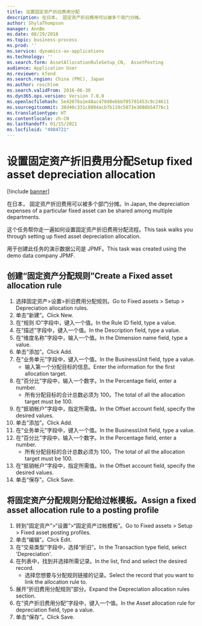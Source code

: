 ```yaml
---
title: 设置固定资产折旧费用分配
description: 在日本， 固定资产折旧费用可以被多个部门分摊。
author: ShylaThompson
manager: AnnBe
ms.date: 08/29/2018
ms.topic: business-process
ms.prod: ''
ms.service: dynamics-ax-applications
ms.technology: ''
ms.search.form: AssetAllocationRuleSetup_CN,  AssetPosting
audience: Application User
ms.reviewer: kfend
ms.search.region: China (PRC), Japan
ms.author: roschlom
ms.search.validFrom: 2016-06-30
ms.dyn365.ops.version: Version 7.0.0
ms.openlocfilehash: 5e4207ba1e48ac470d8ebbbf05701453c9c24611
ms.sourcegitcommit: 38d40c331c8894acb7b119c5073e3088b54776c1
ms.translationtype: HT
ms.contentlocale: zh-CN
ms.lasthandoff: 01/15/2021
ms.locfileid: "4984721"
---
```

# <a name="setup-fixed-asset-depreciation-allocation"></a><span data-ttu-id="544f3-103">设置固定资产折旧费用分配</span><span class="sxs-lookup"><span data-stu-id="544f3-103">Setup fixed asset depreciation allocation</span></span>

[!include [banner](../../includes/banner.md)]

<span data-ttu-id="544f3-104">在日本， 固定资产折旧费用可以被多个部门分摊。</span><span class="sxs-lookup"><span data-stu-id="544f3-104">In Japan, the depreciation expenses of a particular fixed asset can be shared among multiple departments.</span></span> 



<span data-ttu-id="544f3-105">这个任务帮你走一遍如何设置固定资产折旧费用分配流程。</span><span class="sxs-lookup"><span data-stu-id="544f3-105">This task walks you through setting up fixed asset depreciation allocation.</span></span> 



<span data-ttu-id="544f3-106">用于创建此任务的演示数据公司是 JPMF。</span><span class="sxs-lookup"><span data-stu-id="544f3-106">This task was created using the demo data company JPMF.</span></span>


## <a name="create-a-fixed-asset-allocation-rule"></a><span data-ttu-id="544f3-107">创建“固定资产分配规则”</span><span class="sxs-lookup"><span data-stu-id="544f3-107">Create a Fixed asset allocation rule</span></span>
1. <span data-ttu-id="544f3-108">选择固定资产>设置>折旧费用分配规则。</span><span class="sxs-lookup"><span data-stu-id="544f3-108">Go to Fixed assets > Setup > Depreciation allocation rules.</span></span>
2. <span data-ttu-id="544f3-109">单击“新建”。</span><span class="sxs-lookup"><span data-stu-id="544f3-109">Click New.</span></span>
3. <span data-ttu-id="544f3-110">在“规则 ID”字段中，键入一个值。</span><span class="sxs-lookup"><span data-stu-id="544f3-110">In the Rule ID field, type a value.</span></span>
4. <span data-ttu-id="544f3-111">在“描述”字段中，键入一个值。</span><span class="sxs-lookup"><span data-stu-id="544f3-111">In the Description field, type a value.</span></span>
5. <span data-ttu-id="544f3-112">在“维度名称”字段中，输入一个值。</span><span class="sxs-lookup"><span data-stu-id="544f3-112">In the Dimension name field, type a value.</span></span>
6. <span data-ttu-id="544f3-113">单击“添加”。</span><span class="sxs-lookup"><span data-stu-id="544f3-113">Click Add.</span></span>
7. <span data-ttu-id="544f3-114">在“业务单元”字段中，键入一个值。</span><span class="sxs-lookup"><span data-stu-id="544f3-114">In the BusinessUnit field, type a value.</span></span>
    * <span data-ttu-id="544f3-115">输入第一个分配目标的信息。</span><span class="sxs-lookup"><span data-stu-id="544f3-115">Enter the information for the first allocation target.</span></span>  
8. <span data-ttu-id="544f3-116">在“百分比”字段中，输入一个数字。</span><span class="sxs-lookup"><span data-stu-id="544f3-116">In the Percentage field, enter a number.</span></span>
    * <span data-ttu-id="544f3-117">所有分配目标的合计总数必须为 100。</span><span class="sxs-lookup"><span data-stu-id="544f3-117">The total of all the allocation target must be 100.</span></span>  
9. <span data-ttu-id="544f3-118">在“抵销帐户”字段中，指定所需值。</span><span class="sxs-lookup"><span data-stu-id="544f3-118">In the Offset account field, specify the desired values.</span></span>
10. <span data-ttu-id="544f3-119">单击“添加”。</span><span class="sxs-lookup"><span data-stu-id="544f3-119">Click Add.</span></span>
11. <span data-ttu-id="544f3-120">在“业务单元”字段中，键入一个值。</span><span class="sxs-lookup"><span data-stu-id="544f3-120">In the BusinessUnit field, type a value.</span></span>
12. <span data-ttu-id="544f3-121">在“百分比”字段中，输入一个数字。</span><span class="sxs-lookup"><span data-stu-id="544f3-121">In the Percentage field, enter a number.</span></span>
    * <span data-ttu-id="544f3-122">所有分配目标的合计总数必须为 100。</span><span class="sxs-lookup"><span data-stu-id="544f3-122">The total of all the allocation target must be 100.</span></span>  
13. <span data-ttu-id="544f3-123">在“抵销帐户”字段中，指定所需值。</span><span class="sxs-lookup"><span data-stu-id="544f3-123">In the Offset account field, specify the desired values.</span></span>
14. <span data-ttu-id="544f3-124">单击“保存”。</span><span class="sxs-lookup"><span data-stu-id="544f3-124">Click Save.</span></span>

## <a name="assign-a-fixed-asset-allocation-rule-to-a-posting-profile"></a><span data-ttu-id="544f3-125">将固定资产分配规则分配给过帐模板。</span><span class="sxs-lookup"><span data-stu-id="544f3-125">Assign a fixed asset allocation rule to a posting profile</span></span>
1. <span data-ttu-id="544f3-126">转到“固定资产”>“设置”>“固定资产过帐模板”。</span><span class="sxs-lookup"><span data-stu-id="544f3-126">Go to Fixed assets > Setup > Fixed asset posting profiles.</span></span>
2. <span data-ttu-id="544f3-127">单击“编辑”。</span><span class="sxs-lookup"><span data-stu-id="544f3-127">Click Edit.</span></span>
3. <span data-ttu-id="544f3-128">在“交易类型”字段中，选择“折旧”。</span><span class="sxs-lookup"><span data-stu-id="544f3-128">In the Transaction type field, select 'Depreciation'.</span></span>
4. <span data-ttu-id="544f3-129">在列表中，找到并选择所需记录。</span><span class="sxs-lookup"><span data-stu-id="544f3-129">In the list, find and select the desired record.</span></span>
    * <span data-ttu-id="544f3-130">选择您想要与分配规则链接的记录。</span><span class="sxs-lookup"><span data-stu-id="544f3-130">Select the record that you want to link the allocation rule to.</span></span>  
5. <span data-ttu-id="544f3-131">展开“折旧费用分配规则”部分。</span><span class="sxs-lookup"><span data-stu-id="544f3-131">Expand the Depreciation allocation rules section.</span></span>
6. <span data-ttu-id="544f3-132">在“资产折旧费用分配”字段中，键入一个值。</span><span class="sxs-lookup"><span data-stu-id="544f3-132">In the Asset allocation rule for depreciation field, type a value.</span></span>
7. <span data-ttu-id="544f3-133">单击“保存”。</span><span class="sxs-lookup"><span data-stu-id="544f3-133">Click Save.</span></span>

